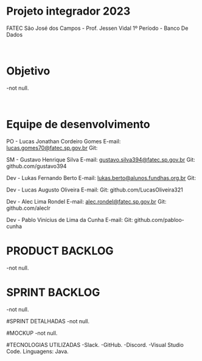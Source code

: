 # Projeto integrador 2023
FATEC São José dos Campos - Prof. Jessen Vidal
1º Período - Banco De Dados

<br>

# Objetivo

-not null.

<br>

# Equipe de desenvolvimento
PO - Lucas Jonathan Cordeiro Gomes
E-mail: lucas.gomes70@fatec.sp.gov.br
Git: 

SM - Gustavo Henrique Silva
E-mail: gustavo.silva394@fatec.sp.gov.br
Git: github.com/gustavo394

Dev - Lukas Fernando Berto
E-mail: lukas.berto@alunos.fundhas.org.br
Git: 

Dev - Lucas Augusto Oliveira 
E-mail: 
Git: github.com/LucasOliveira321

Dev - Alec Lima Rondel
E-mail: alec.rondel@fatec.sp.gov.br
Git: github.com/aleclr

Dev - Pablo Vinícius de Lima da Cunha
E-mail:
Git: github.com/pabloo-cunha

# PRODUCT BACKLOG
-not null.

# SPRINT BACKLOG
-not null.

#SPRINT DETALHADAS
-not null.

#MOCKUP
-not null.

#TECNOLOGIAS UTILIZADAS
-Slack.
-GitHub.
-Discord.
-Visual Studio Code.
  Linguagens:
    Java.
